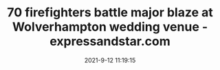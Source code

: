 ---
"title": "70 firefighters battle major blaze at Wolverhampton wedding venue - expressandstar.com"
"date": "2021-9-12 11:19:15"
"feed_name": "GOOGLENEWSINDUSTRIAL"
"feed_website": "https://news.google.com/search?q=industrial%2Bincident&hl=en-US&gl=US&ceid=US:en"
"feed_rss": "https://news.google.com/rss/search?q=industrial%2Bincident&hl=en-US&gl=US&ceid=US:en"
"link": "https://www.expressandstar.com/news/local-hubs/wolverhampton/2021/09/12/firefighters-tackling-large-fire-on-industrial-estate-in-wolverhampton/"
"file": "_posts/2021-1-1-e8ee01008fb71267a07cb15032c378cc5a1aeb7f.md"
"accident": "1"
"drilling": "0"
---